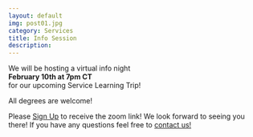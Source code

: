 ```yaml
---
layout: default
img: post01.jpg
category: Services
title: Info Session
description:
---
```

We will be hosting a virtual info night <br />
<strong>February 10th at 7pm CT </strong><br />
for our upcoming Service Learning Trip!

All degrees are welcome!

Please <a href="https://docs.google.com/forms/d/e/1FAIpQLSfJQ95bAPHzU_aGHFfhdJnRrTKHAnF3zjSKl3X7kQh3E9bcKg/viewform">Sign Up</a> to receive the zoom link! We look forward to seeing you there! If you have any questions feel free to <a href="#contact">contact us!</a>